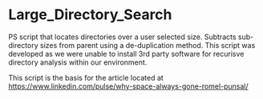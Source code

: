 # Large_Directory_Search
PS script that locates directories over a user selected size.  Subtracts sub-directory sizes from parent using a de-duplication method.  This script was developed as we were unable to install 3rd party software for recurisve directory analysis within our environment.

This script is the basis for the article located at https://www.linkedin.com/pulse/why-space-always-gone-romel-punsal/

